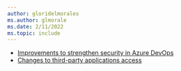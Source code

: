 ```yaml
---
author: gloridelmorales
ms.author: glmorale
ms.date: 2/11/2022
ms.topic: include
---
```


- [Improvements to strengthen security in Azure DevOps](#improvements-to-strengthen-security-in-azure-devops)
- [Changes to third-party applications access](#changes-to-third-party-applications-access)